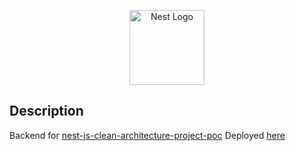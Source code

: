 <p align="center">
  <a href="http://nestjs.com/" target="blank"><img src="https://nestjs.com/img/logo-small.svg" width="120" alt="Nest Logo" /></a>
</p>

## Description

Backend for [nest-js-clean-architecture-project-poc](https://github.com/aramisromero89/clean-architecture-angular)
Deployed [here](https://nest-js-clean-architecture-project-poc-981805354605.us-central1.run.app/api)
